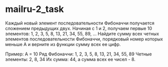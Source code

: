 # mailru-2_task

Каждый новый элемент последовательности Фибоначчи получается сложением предыдущих двух.
Начиная с 1 и 2, получаем первые 10 элементов: 1, 2, 3, 5, 8, 13, 21, 34, 55, 89, … 
Найдите сумму всех четных элементов последовательности Фибоначчи, 
порядковый номер которых меньше A и верните из функции сумму всех ее цифр. 


Пример: A = 10
Ряд Фибоначчи: 1, 2, 3, 5, 8, 13, 21, 34, 55, 89
Четные элементы: 2, 8, 34
Их сумма: 44, а сумма всех ее чисел - 8.
